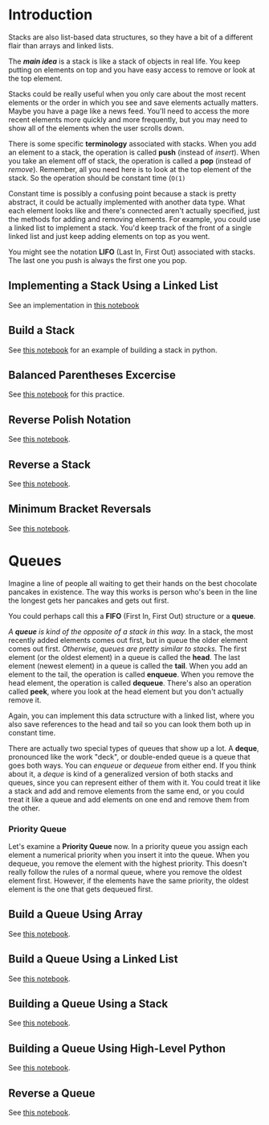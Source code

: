 # Introduction
Stacks are also list-based data structures, so they have a bit of a different flair than arrays and linked lists. 

The _**main idea**_ is a stack is like a stack of objects in real life. You keep putting on elements on top and you have easy access to remove or look at the top element.

Stacks could be really useful when you only care about the most recent elements or the order in which you see and save elements actually matters. Maybe you have a page like a news feed. You'll need to access the more recent elements more quickly and more frequently, but you may need to show all of the elements when the user scrolls down. 

There is some specific **terminology** associated with stacks. When you add an element to a stack, the operation is called **push** (instead of _insert_). When you take an element off of stack, the operation is called a **pop** (instead of _remove_). Remember, all you need here is to look at the top element of the stack. So the operation should be constant time (`O(1)`

Constant time is possibly a confusing point because a stack is pretty abstract, it could be actually implemented with another data type. What each element looks like and there's connected aren't actually specified, just the methods for adding and removing elements. For example, you could use a linked list to implement a stack. You'd keep track of the front of a single linked list and just keep adding elements on top as you went. 

You might see the notation **LIFO** (Last In, First Out) associated with stacks. The last one you push is always the first one you pop. 

## Implementing a Stack Using a Linked List
See an implementation in [this notebook](linkedlist-implement-stack.ipynb)

## Build a Stack
See [this notebook](python_stack_practice.ipynb) for an example of building a stack in python.

## Balanced Parentheses Excercise
See [this notebook](Balanced-Parentheses-Exercise-Stacks.ipynb) for this practice.

## Reverse Polish Notation
See [this notebook](Reverse-Polish-notation.ipynb).

## Reverse a Stack
See [this notebook](Reverse-a-stack.ipynb).

## Minimum Bracket Reversals
See [this notebook](Minimum-bracket-reversals.ipynb).

# Queues
Imagine a line of people all waiting to get their hands on the best chocolate pancakes in existence. The way this works is person who's been in the line the longest gets her pancakes and gets out first. 

You could perhaps call this a **FIFO** (First In, First Out) structure or a **queue**. 

_A **queue** is kind of the opposite of a stack in this way._ In a stack, the most recently added elements comes out first, but in queue the older element comes out first. _Otherwise, queues are pretty similar to stacks._ The first element (or the oldest element) in a queue is called the **head**. The last element (newest element) in a queue is called the **tail**. When you add an element to the tail, the operation is called **enqueue**. When you remove the head element, the operation is called **dequeue**. There's also an operation called **peek**, where you look at the head element but you don't actually remove it. 

Again, you can implement this data sctructure with a linked list, where you also save references to the head and tail so you can look them both up in constant time. 

There are actually two special types of queues that show up a lot. A **deque**, pronounced like the work "deck", or double-ended queue is a queue that goes both ways. You can _enqueue_ or _dequeue_ from either end. If you think about it, a _deque_ is kind of a generalized version of both stacks and queues, since you can represent either of them with it. You could treat it like a stack and add and remove elements from the same end, or you could treat it like a queue and add elements on one end and remove them from the other.

### Priority Queue
Let's examine a **Priority Queue** now. In a priority queue you assign each element a numerical priority when you insert it into the queue. When you dequeue, you remove the element with the highest priority. This doesn't really follow the rules of a normal queue, where you remove the oldest element first. However, if the elements have the same priority, the oldest element is the one that gets dequeued first.

## Build a Queue Using Array
See [this notebook](Build-a-queue-using-an-array.ipynb).

## Build a Queue Using a Linked List
See [this notebook](Build-a-queue-using-a-linked-list.ipynb).

## Building a Queue Using a Stack
See [this notebook](Build-a-Queue-Using-a-Stack.ipynb).

## Building a Queue Using High-Level Python
See [this notebook](Build-a-Queue-Using-High-Level-Python.ipynb).

## Reverse a Queue
See [this notebook](Reverse-a-queue.ipynb).


